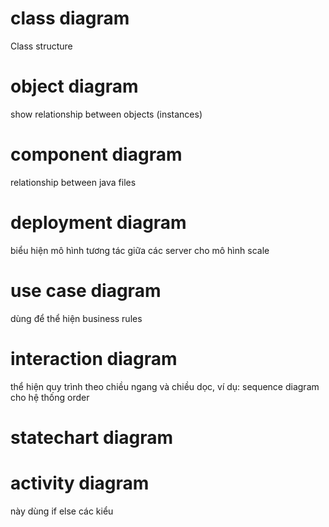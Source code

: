 # class diagram

Class structure

# object diagram

show relationship between objects (instances)

# component diagram

relationship between java files

# deployment diagram

biểu hiện mô hình tương tác giữa các server cho mô hình scale


# use case diagram

dùng để thể hiện business rules

# interaction diagram

thể hiện quy trình theo chiều ngang và chiều dọc, ví dụ: sequence diagram cho hệ thống order

# statechart diagram



# activity diagram

này dùng if else các kiểu 



